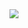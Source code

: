<img src="https://capsule-render.vercel.app/api?type=waving&color=auto&height=190&weight=180&section=header&text=Mang9oo&nbsp;&nbsp;Github!&fontSize=70" />
<!--
**Mang9oo/Mang9oo** is a ✨ _special_ ✨ repository because its `README.md` (this file) appears on your GitHub profile.

Here are some ideas to get you started:

- 🔭 I’m currently working on ...
- 🌱 I’m currently learning ...
- 👯 I’m looking to collaborate on ...
- 🤔 I’m looking for help with ...
- 💬 Ask me about ...
- 📫 How to reach me: ...
- 😄 Pronouns: ...
- ⚡ Fun fact: ...
-->
